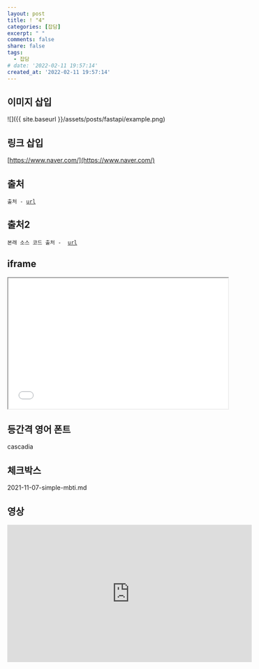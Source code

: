 ```yaml
---
layout: post
title: ! "4"
categories: [잡담]
excerpt: " "
comments: false
share: false
tags:
  - 잡담
# date: '2022-02-11 19:57:14'
created_at: '2022-02-11 19:57:14'
---
```


## 이미지 삽입
![]({{ site.baseurl }}/assets/posts/fastapi/example.png)

## 링크 삽입
[https://www.naver.com/](https://www.naver.com/)

## 출처
<p><code class="language-plaintext highlighter-rouge">출처 - <a href="url">url</a></code></p>

## 출처2
<p><code class="language-plaintext highlighter-rouge"><span style="display: inline-block;padding-right: 8px;">본래 소스 코드 출처 - </span><a href="url">url</a></code></p>

## iframe
<iframe src="/assets/posts/game/auto-rpg-battle.html" style="width: 100%;height: 300px;"></iframe>

## 등간격 영어 폰트
cascadia

## 체크박스
2021-11-07-simple-mbti.md

## 영상
<iframe width="560" height="315" src="https://www.youtube.com/embed/JldMvQMO_5U?start=866" title="YouTube video player" frameborder="0" allow="accelerometer; autoplay; clipboard-write; encrypted-media; gyroscope; picture-in-picture" allowfullscreen></iframe>